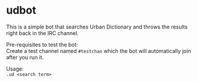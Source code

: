 # udbot
This is a simple bot that searches Urban Dictionary and throws the results right back in the IRC channel.

Pre-requisites to test the bot:  
Create a test channel named ```#testchan``` which the bot will automatically join after you run it.

Usage:  
```.ud <search term>```
